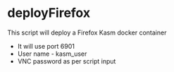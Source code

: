 # deployFirefox
This script will deploy a Firefox Kasm docker container
  - It will use port 6901
  - User name - kasm_user
  - VNC password as per script input
